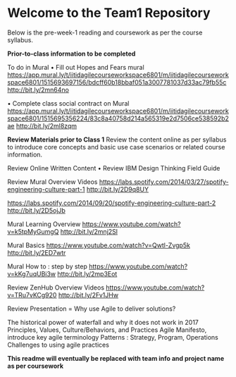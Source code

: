 # Welcome to the Team1 Repository
Below is the pre-week-1 reading and coursework as per the course syllabus.

**Prior-to-class information to be completed**

To do in Mural
• Fill out Hopes and Fears mural
https://app.mural.ly/t/iitidagilecourseworkspace6801/m/iitidagilecourseworkspace6801/1515693697156/bdcff60b18bbaf051a3007781037d33ac79fb55c
http://bit.ly/2mn64no

• Complete class social contract on Mural
https://app.mural.ly/t/iitidagilecourseworkspace6801/m/iitidagilecourseworkspace6801/1515695356224/83c8a40758d214a565319e2d7506ce538592b2ae
http://bit.ly/2ml8zqm


**Review Materials prior to Class 1**
Review the content online as per syllabus to introduce core concepts and basic use case scenarios or related course information.

Review Online Written Content
• Review IBM Design Thinking Field Guide

Review Mural Overview Videos
https://labs.spotify.com/2014/03/27/spotify-engineering-culture-part-1
http://bit.ly/2D9q8UY

https://labs.spotify.com/2014/09/20/spotify-engineering-culture-part-2
http://bit.ly/2D5ojJb

Mural Learning Overview
https://www.youtube.com/watch?v=k5tpMyGumgQ
http://bit.ly/2mnj2Sl

Mural Basics
https://www.youtube.com/watch?v=Qwtl-Zvgp5k
http://bit.ly/2ED7wtr

Mural How to : step by step
https://www.youtube.com/watch?v=kKg7uqUBi3w
http://bit.ly/2mp3Eot

Review ZenHub Overview Videos
https://www.youtube.com/watch?v=TRu7vKCg920
http://bit.ly/2Fv1JHw

Review Presentation = Why use Agile to deliver solutions?

The historical power of waterfall and why it does not work in 2017
Principles, Values, Culture/Behaviors, and Practices
Agile Manifesto, introduce key agile terminology
Patterns : Strategy, Program, Operations
Challenges to using agile practices

**This readme will eventually be replaced with team info and project name as per coursework**

